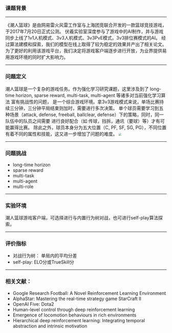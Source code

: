 ### 课题背景
***
《潮人篮球》是由网易雷火风雷工作室与上海团竞联合开发的一款篮球竞技游戏，于2017年7月20日正式公测。
伏羲实验室深度参与了游戏中的AI制作，并与游戏同步上线了1v1人机模式、3v3人机模式、3v3PvE模式，3v3排位赛模式的AI。
经过算法建模和探索，我们的模型在线上取得了较为稳定的效果并产出了相关论文。
为了更好的利用该游戏平台，我们决定将游戏客户端逐步进行开放，为业界提供易用游戏环境的同时扩大影响力。

***
### 问题定义
潮人篮球是一个复杂的游戏任务。作为强化学习研究课题，这里涉及到了 long-time horizon, sparse reward, multi-task, multi-agent 等诸多对当前强化学习算法
富有挑战性的问题， 是一个综合游戏环境。拿3v3游戏模式来说，单场比赛持续三分钟，三分钟平局结束则加时，需要进行多次决策。
单个球员需要学习到五种场景（attack, defense, freeball, ballclear, defense）下的策略，同时，同一队伍中的队员之间需要
进行良好配合（如 传球，挡拆，通讯（要球）等）才有可能赢得比赛。
除此之外，球员本身分为五大位置（C, PF, SF, SG, PG），不同位置有着不同的属性和技能，这又进一步增加了问题的难度。
<image src = "../.assets/潮人篮球平台开放/ballclear.png" style="zoom:50%">

***
### 问题挑战
* long-time horizon
* sparse reward
* multi-task
* multi-agent
* multi-role

***
### 实验环境
潮人篮球游戏客户端，可选择进行与内置行为树对战，也可进行self-play算法探索。

***
### 评价指标
* 对战行为树： 单局内的平均分差
* self-play: ELO分或TrueSkill分

***
### 相关文献：
* Google Research Football: A Novel Reinforcement Learning Environment
* AlphaStar: Mastering the real-time strategy game StarCraft II
* OpenAI Five: Dota2
* Human-level control through deep reinforcement learning
* Emergence of locomotion behaviours in rich environments
* Hierarchical deep reinforcement learning: Integrating temporal abstraction and intrinsic motivation


